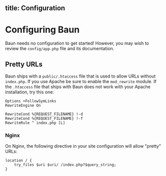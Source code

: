title: Configuration
----
# Configuring Baun

Baun needs no configuration to get started! However, you may wish to review the `config/app.php` file and its documentation.

## Pretty URLs

Baun ships with a `public/.htaccess` file that is used to allow URLs without `index.php`. If you use Apache be
sure to enable the `mod_rewrite` module. If the `.htaccess` file that ships with Baun does not work with your Apache
installation, try this one:

    Options +FollowSymLinks
    RewriteEngine On

    RewriteCond %{REQUEST_FILENAME} !-d
    RewriteCond %{REQUEST_FILENAME} !-f
    RewriteRule ^ index.php [L]

### Nginx

On Nginx, the following directive in your site configuration will allow "pretty" URLs:

    location / {
        try_files $uri $uri/ /index.php?$query_string;
    }
